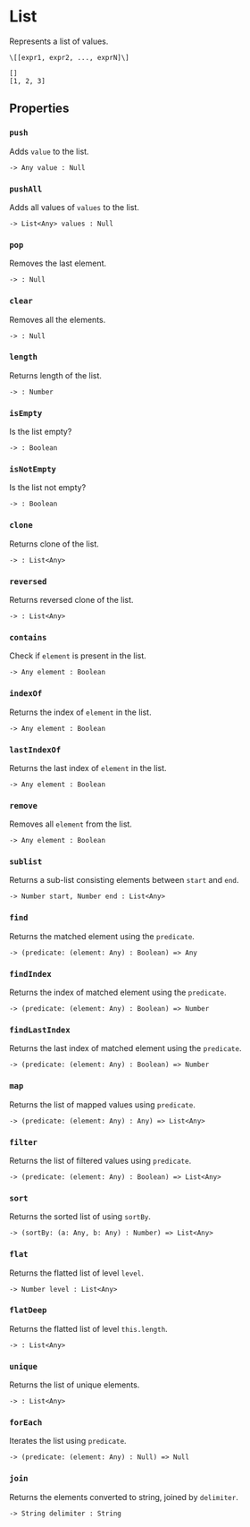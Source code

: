 # List

Represents a list of values.

```title="Syntax"
\[[expr1, expr2, ..., exprN]\]
```

```title="Example"
[]
[1, 2, 3]
```

## Properties

### `push`

Adds `value` to the list.

```title="Signature"
-> Any value : Null
```

### `pushAll`

Adds all values of `values` to the list.

```title="Signature"
-> List<Any> values : Null
```

### `pop`

Removes the last element.

```title="Signature"
-> : Null
```

### `clear`

Removes all the elements.

```title="Signature"
-> : Null
```

### `length`

Returns length of the list.

```title="Signature"
-> : Number
```

### `isEmpty`

Is the list empty?

```title="Signature"
-> : Boolean
```

### `isNotEmpty`

Is the list not empty?

```title="Signature"
-> : Boolean
```

### `clone`

Returns clone of the list.

```title="Signature"
-> : List<Any>
```

### `reversed`

Returns reversed clone of the list.

```title="Signature"
-> : List<Any>
```

### `contains`

Check if `element` is present in the list.

```title="Signature"
-> Any element : Boolean
```

### `indexOf`

Returns the index of `element` in the list.

```title="Signature"
-> Any element : Boolean
```

### `lastIndexOf`

Returns the last index of `element` in the list.

```title="Signature"
-> Any element : Boolean
```

### `remove`

Removes all `element` from the list.

```title="Signature"
-> Any element : Boolean
```

### `sublist`

Returns a sub-list consisting elements between `start` and `end`.

```title="Signature"
-> Number start, Number end : List<Any>
```

### `find`

Returns the matched element using the `predicate`.

```title="Signature"
-> (predicate: (element: Any) : Boolean) => Any
```

### `findIndex`

Returns the index of matched element using the `predicate`.

```title="Signature"
-> (predicate: (element: Any) : Boolean) => Number
```

### `findLastIndex`

Returns the last index of matched element using the `predicate`.

```title="Signature"
-> (predicate: (element: Any) : Boolean) => Number
```

### `map`

Returns the list of mapped values using `predicate`.

```title="Signature"
-> (predicate: (element: Any) : Any) => List<Any>
```

### `filter`

Returns the list of filtered values using `predicate`.

```title="Signature"
-> (predicate: (element: Any) : Boolean) => List<Any>
```

### `sort`

Returns the sorted list of using `sortBy`.

```title="Signature"
-> (sortBy: (a: Any, b: Any) : Number) => List<Any>
```

### `flat`

Returns the flatted list of level `level`.

```title="Signature"
-> Number level : List<Any>
```

### `flatDeep`

Returns the flatted list of level `this.length`.

```title="Signature"
-> : List<Any>
```

### `unique`

Returns the list of unique elements.

```title="Signature"
-> : List<Any>
```

### `forEach`

Iterates the list using `predicate`.

```title="Signature"
-> (predicate: (element: Any) : Null) => Null
```

### `join`

Returns the elements converted to string, joined by `delimiter`.

```title="Signature"
-> String delimiter : String
```
